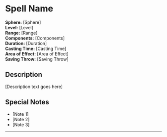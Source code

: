 # Spell Name

**Sphere:** [Sphere]  
**Level:** [Level]  
**Range:** [Range]  
**Components:** [Components]  
**Duration:** [Duration]  
**Casting Time:** [Casting Time]  
**Area of Effect:** [Area of Effect]  
**Saving Throw:** [Saving Throw]

## Description

[Description text goes here]

## Special Notes

- [Note 1]
- [Note 2]
- [Note 3]

---
